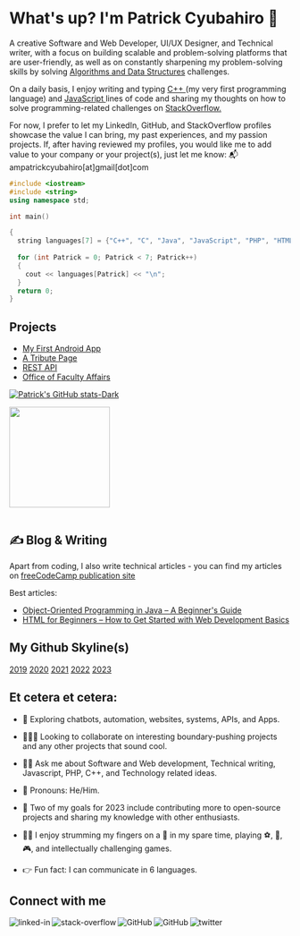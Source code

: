 <h1 class="center">What's up? I'm Patrick Cyubahiro 🦁</h1>
  
A creative Software and Web Developer, UI/UX Designer, and Technical writer, with a focus on building scalable and problem-solving platforms that are user-friendly, as well as on constantly sharpening my problem-solving skills by solving <a href="https://github.com/patrickcyubahiro/Javascript-Algorithms-And-Data-Structures" target="_blank" rel="noopener noreferrer">Algorithms and Data Structures</a> challenges.

On a daily basis, I enjoy writing and typing <a href="https://github.com/patrickcyubahiro/C-plus-plus" target="_blank" rel="noopener noreferrer"> C++ </a> (my very first programming language) and <a href="https://github.com/patrickcyubahiro/JavaScript" target="_blank" rel="noopener noreferrer"> JavaScript </a> lines of code and sharing my thoughts on how to solve programming-related challenges on <a href="https://stackoverflow.com/users/9446849/patrick-cyubahiro" target="_blank" rel="noopener noreferrer"> StackOverflow. </a> 

For now, I prefer to let my LinkedIn, GitHub, and StackOverflow profiles showcase the value I can bring, my past experiences, and my passion projects. If, after having reviewed my profiles, you would like me to add value to your company or your project(s), just let me know: 📬 ampatrickcyubahiro[at]gmail[dot]com

```c++
#include <iostream>
#include <string>
using namespace std;

int main() 

{
  string languages[7] = {"C++", "C", "Java", "JavaScript", "PHP", "HTML", "SQL"};
  
  for (int Patrick = 0; Patrick < 7; Patrick++) 
  {
    cout << languages[Patrick] << "\n";
  }
  return 0;
}
``` 
## Projects

 - [My First Android App](https://github.com/patrickcyubahiro/My-First-Android-App)
 - [A Tribute Page](https://github.com/patrickcyubahiro/A-Tribute-Page)
 - [REST API](https://github.com/patrickcyubahiro/Simple-API)
 - [Office of Faculty Affairs](https://patrickcyubahiro.github.io/Office-of-Faculty-Affairs/)


[![Patrick's GitHub stats-Dark](https://github-readme-stats.vercel.app/api?username=patrickcyubahiro&show_icons=true&theme=dark#gh-dark-mode-only)](https://github.com/patrickcyubahiro/github-readme-stats#gh-dark-mode-only)

<a href="https://github.com/patrickcyubahiro/convoychat" target="_blank" rel="noopener noreferrer">
  <img height="180px" align="center" src="https://github-readme-stats.vercel.app/api/top-langs/?username=patrickcyubahiro&langs_count=8&theme=jolly&layout=compact" />
</a> 


```[![Top Langs](https://github-readme-stats.vercel.app/api/top-langs/?username=patrickcyubahiro&layout=compact)](https://github.com/patrickcyubahiro/github-readme-stats)
```



## &#x270d; Blog & Writing

Apart from coding, I also write technical articles - you can find my articles on [freeCodeCamp publication site](https://www.freecodecamp.org/news/author/patrick-cyubahiro/)

Best articles:

<ul>
<li><a href="https://www.freecodecamp.org/news/object-oriented-programming-concepts-java/" rel="nofollow" target="_blank" rel="noopener noreferrer">Object-Oriented Programming in Java – A Beginner's Guide</a></li>
<li><a href="https://www.freecodecamp.org/news/html-for-beginners/" rel="nofollow" target="_blank" rel="noopener noreferrer">HTML for Beginners – How to Get Started with Web Development Basics</a></li>
</ul>

## My Github Skyline(s)

[2019](https://skyline.github.com/patrickcyubahiro/2019)
[2020](https://skyline.github.com/patrickcyubahiro/2020)
[2021](https://skyline.github.com/patrickcyubahiro/2021)
[2022](https://skyline.github.com/patrickcyubahiro/2022)
[2023](https://skyline.github.com/patrickcyubahiro/2023)
  
<!--Other Places you can find my open source contributions:

- [Gitlab](https://)
- [Bitbucket](https://)-->

## Et cetera et cetera:

- 🔭  Exploring chatbots, automation, websites, systems, APIs, and Apps. 

- 👨🏽‍💻  Looking to collaborate on interesting boundary-pushing projects and any other projects that sound cool.

- 🤙🏼  Ask me about Software and Web development, Technical writing, Javascript, PHP, C++, and Technology related ideas.

- 🦁  Pronouns: He/Him.

- 🎯  Two of my goals for 2023 include contributing more to open-source projects and sharing my knowledge with other enthusiasts.

- 🤌🏽   I enjoy strumming my fingers on a :guitar: in my spare time, playing :soccer:, :basketball:, 🎮, and intellectually challenging games.

- 👉  Fun fact: I can communicate in 6 languages.

<!--[![Twitter Badge](https://img.shields.io/badge/-@Pat_Cyubahiro-1ca0f1?style=flat&labelColor=1ca0f1&logo=twitter&logoColor=white)](https://twitter.com/Pat_Cyubahiro)
[![Github](https://img.shields.io/badge/-Github-000?style=flat&logo=Github&logoColor=white)](https://github.com/patrickcyubahiro)
[![Linkedin](https://img.shields.io/badge/-LinkedIn-blue?style=flat&logo=Linkedin&logoColor=white)](https://www.linkedin.com/in/patrick-cyubahiro-262188138/)-->

## Connect with me

[<img align="left" alt="linked-in" src="https://img.shields.io/badge/linkedin-%230077B5.svg?&style=for-the-badge&logo=linkedin&logoColor=white" target="_blank" rel="noopener noreferrer"/>](https://www.linkedin.com/in/patrick-cyubahiro-262188138/)

[<img align="left" alt="stack-overflow" src="https://img.shields.io/badge/stack%20overflow-FE7A16?logo=stack-overflow&logoColor=white&style=for-the-badge" target="_blank" rel="noopener noreferrer"/>](https://stackoverflow.com/users/9446849/patrick-cyubahiro)

[<img align="left" alt="GitHub" src="https://img.shields.io/badge/GitHub-%2312100E.svg?&style=for-the-badge&logo=Github&logoColor=white" target="_blank" rel="noopener noreferrer"/>](https://github.com/patrickcyubahiro)

[<img align="left" alt="GitHub" src="https://img.shields.io/badge/Codepen-000000?style=for-the-badge&logo=codepen&logoColor=white" target="_blank" rel="noopener noreferrer"/>](https://codepen.io/patrickcyubahiro)

[<img align="left" alt="twitter" src="https://img.shields.io/badge/twitter-%231DA1F2.svg?&style=for-the-badge&logo=twitter&logoColor=white" target="_blank" rel="noopener noreferrer"/>](https://twitter.com/Pat_Cyubahiro)
